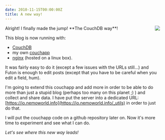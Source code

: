 ```yaml
---
date: 2010-11-15T00:00:00Z
title: A new way!
---
```


<img src="/img/a-new-way/sketch.png" style="float: right;" />
Alright! I finally made the jump! **The CouchDB way**!

This blog is now running with:

* [CouchDB](http://www.couchdb.org)
* my own [couchapp](http://www.couchapp.org)
* [nginx](http://www.nginx.org) (hosted on a linux box).

It was fairly easy to do it (except a few issues with the URLs still...) and Futon is enough to edit posts (except that you have to be careful when you edit a field, hum).

I'm going to extend this couchapp and add more in order to be able to do more than just a stupid blog (perhaps too many on this planet ;) ) and collect and share data. I have put the server into a dedicated URL: [https://io.nemoworld.info](https://io.nemoworld.info/_utils) in order to just do that.

I will put the couchapp code on a github repository later on. Now it's more time to experiment and see what I can do.

*Let's see where this new way leads!*
